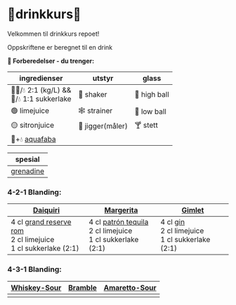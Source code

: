 # 🍹drinkkurs🍹
Velkommen til drinkkurs repoet!

Oppskriftene er beregnet til en drink

**🤹 Forberedelser - du trenger:**

| ingredienser                                             | utstyr           | glass       |
|----------------------------------------------------------|------------------|------------|
| 🍬🍬/💧 2:1 (kg/L) && <br> 🍬/💧 1:1 sukkerlake          | 💪 shaker        |🥛 high ball |
| 🟢 limejuice                                             | 🕸 strainer      |🥃 low ball  |
| 🟡 sitronjuice                                           | 📏 jigger(måler) |🍸 stett     |
| 🫘+💧 [aquafaba](https://en.wikipedia.org/wiki/Aquafaba) |                  |


| spesial       |
|---------------|
| [grenadine](https://en.wikipedia.org/wiki/Grenadine) |


### 4-2-1 Blanding:

| [**Daiquiri**](oppskrifter/daiquiri)                                                                                                                             | [**Margerita**](oppskrifter/margerita)                                                                                                  | [**Gimlet**](oppskrifter/gimlet)                                                                                                    |
|------------------------------------------------------------------------------------------------------------------------------------------------------------------|-----------------------------------------------------------------------------------------------------------------------------------------|-------------------------------------------------------------------------------------------------------------------------------------|
| 4 cl [grand reserve rom](https://www.vinmonopolet.no/Land/Barbados/Plantation-Rum-Grande-Reserve-Barbados/p/1918001) <br>2 cl limejuice<br>1 cl sukkerlake (2:1) | 4 cl [patrón tequila](https://www.vinmonopolet.no/Land/Mexico/Patr%C3%B3n-Silver/p/5949101) <br>2 cl limejuice<br>1 cl sukkerlake (2:1) | 4 cl [gin](https://www.vinmonopolet.no/Land/England/Tanqueray-London-Dry-Gin/p/1201401) <br>2 cl limejuice<br>1 cl sukkerlake (2:1) |


### 4-3-1 Blanding:
| [**Whiskey-Sour**](oppskrifter/whiskey-sour) | [**Bramble**](oppskrifter/bramble) | [**Amaretto-Sour**](oppskrifter/amaretto-sour) |
|----------------------------------------------|------------------------------------|------------------------------------------------|
|                                              |                                    |